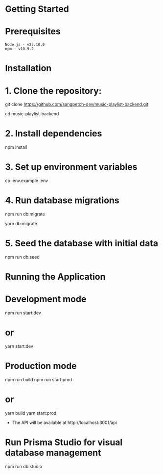 # Getting Started

# Prerequisites
    Node.js - v23.10.0
    npm - v10.9.2

# Installation

# 1. Clone the repository:

git clone https://github.com/sangpetch-dev/music-playlist-backend.git

cd music-playlist-backend

# 2. Install dependencies

npm install

# 3. Set up environment variables
cp .env.example .env

# 4. Run database migrations
npm run db:migrate

yarn db:migrate

# 5. Seed the database with initial data
npm run db:seed

# Running the Application

# Development mode
npm run start:dev
# or
yarn start:dev

# Production mode
npm run build
npm run start:prod
# or
yarn build
yarn start:prod

* The API will be available at http://localhost:3001/api

# Run Prisma Studio for visual database management
npm run db:studio
